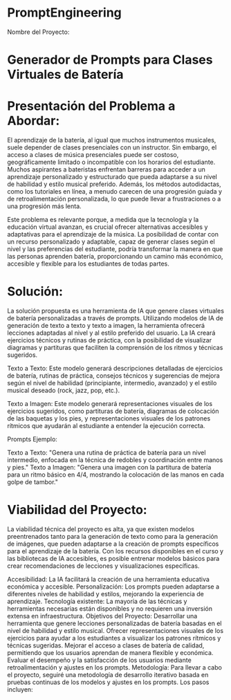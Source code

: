# PromptEngineering

Nombre del Proyecto:
# Generador de Prompts para Clases Virtuales de Batería

# Presentación del Problema a Abordar:
El aprendizaje de la batería, al igual que muchos instrumentos musicales, suele depender de clases presenciales con un instructor. Sin embargo, el acceso a clases de música presenciales puede ser costoso, geográficamente limitado o incompatible con los horarios del estudiante. Muchos aspirantes a bateristas enfrentan barreras para acceder a un aprendizaje personalizado y estructurado que pueda adaptarse a su nivel de habilidad y estilo musical preferido. Además, los métodos autodidactas, como los tutoriales en línea, a menudo carecen de una progresión guiada y de retroalimentación personalizada, lo que puede llevar a frustraciones o a una progresión más lenta.

Este problema es relevante porque, a medida que la tecnología y la educación virtual avanzan, es crucial ofrecer alternativas accesibles y adaptativas para el aprendizaje de la música. La posibilidad de contar con un recurso personalizado y adaptable, capaz de generar clases según el nivel y las preferencias del estudiante, podría transformar la manera en que las personas aprenden batería, proporcionando un camino más económico, accesible y flexible para los estudiantes de todas partes.

# Solución:
La solución propuesta es una herramienta de IA que genere clases virtuales de batería personalizadas a través de prompts. Utilizando modelos de IA de generación de texto a texto y texto a imagen, la herramienta ofrecerá lecciones adaptadas al nivel y al estilo preferido del usuario. La IA creará ejercicios técnicos y rutinas de práctica, con la posibilidad de visualizar diagramas y partituras que faciliten la comprensión de los ritmos y técnicas sugeridos.

Texto a Texto: Este modelo generará descripciones detalladas de ejercicios de batería, rutinas de práctica, consejos técnicos y sugerencias de mejora según el nivel de habilidad (principiante, intermedio, avanzado) y el estilo musical deseado (rock, jazz, pop, etc.).

Texto a Imagen: Este modelo generará representaciones visuales de los ejercicios sugeridos, como partituras de batería, diagramas de colocación de las baquetas y los pies, y representaciones visuales de los patrones rítmicos que ayudarán al estudiante a entender la ejecución correcta.

Prompts Ejemplo:

Texto a Texto: "Genera una rutina de práctica de batería para un nivel intermedio, enfocada en la técnica de redobles y coordinación entre manos y pies."
Texto a Imagen: "Genera una imagen con la partitura de batería para un ritmo básico en 4/4, mostrando la colocación de las manos en cada golpe de tambor."

# Viabilidad del Proyecto:
La viabilidad técnica del proyecto es alta, ya que existen modelos preentrenados tanto para la generación de texto como para la generación de imágenes, que pueden adaptarse a la creación de prompts específicos para el aprendizaje de la batería. Con los recursos disponibles en el curso y las bibliotecas de IA accesibles, es posible entrenar modelos básicos para crear recomendaciones de lecciones y visualizaciones específicas.


Accesibilidad: La IA facilitará la creación de una herramienta educativa económica y accesible.
Personalización: Los prompts pueden adaptarse a diferentes niveles de habilidad y estilos, mejorando la experiencia de aprendizaje.
Tecnología existente: La mayoría de las técnicas y herramientas necesarias están disponibles y no requieren una inversión extensa en infraestructura.
Objetivos del Proyecto:
Desarrollar una herramienta que genere lecciones personalizadas de batería basadas en el nivel de habilidad y estilo musical.
Ofrecer representaciones visuales de los ejercicios para ayudar a los estudiantes a visualizar los patrones rítmicos y técnicas sugeridas.
Mejorar el acceso a clases de batería de calidad, permitiendo que los usuarios aprendan de manera flexible y económica.
Evaluar el desempeño y la satisfacción de los usuarios mediante retroalimentación y ajustes en los prompts.
Metodología:
Para llevar a cabo el proyecto, seguiré una metodología de desarrollo iterativo basada en pruebas continuas de los modelos y ajustes en los prompts. Los pasos incluyen:


